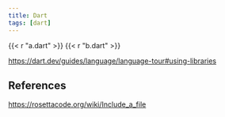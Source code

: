 ```yaml
---
title: Dart
tags: [dart]
---
```


{{< r "a.dart" >}}
{{< r "b.dart" >}}

<https://dart.dev/guides/language/language-tour#using-libraries>

## References

<https://rosettacode.org/wiki/Include_a_file>
